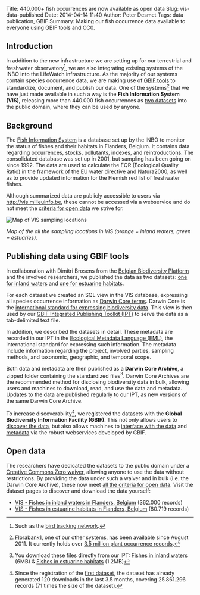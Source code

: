 Title: 440.000+ fish occurrences are now available as open data
Slug: vis-data-published
Date: 2014-04-14 11:40
Author: Peter Desmet
Tags: data publication, GBIF
Summary: Making our fish occurrence data available to everyone using GBIF tools and CC0.

## Introduction

In addition to the new infrastructure we are setting up for our terrestrial and freshwater observatory[^1], we are also integrating existing systems of the INBO into the LifeWatch infrastructure. As the majority of our systems contain species occurrence data, we are making use of [GBIF tools](http://www.gbif.org/publishingdata) to standardize, document, and publish our data. One of the systems[^2] that we have just made available in such a way is the **Fish Information System (VIS)**, releasing more than 440.000 fish occurrences as [two datasets](http://www.gbif.org/dataset/search?q=vis) into the public domain, where they can be used by anyone.

[^1]: Such as the [bird tracking network](http://lifewatch.inbo.be/blog/tag/bird-tracking.html).

[^2]: [Florabank1](http://doi.org/10.3897/phytokeys.12.2849), one of our other systems, has been available since August 2011. It currently holds over [3.5 million plant occurrence records](http://www.gbif.org/dataset/271c444f-f8d8-4986-b748-e7367755c0c1).

## Background

The [Fish Information System](http://vis.milieuinfo.be) is a database set up by the INBO to monitor the status of fishes and their habitats in Flanders, Belgium. It contains data regarding occurrences, stocks, pollutants, indexes, and reintroductions. The consolidated database was set up in 2001, but sampling has been going on since 1992. The data are used to calculate the EQR (Ecological Quality Ratio) in the framework of the EU water directive and Natura2000, as well as to provide updated information for the Flemish red list of freshwater fishes.

Although summarized data are publicly accessible to users via <http://vis.milieuinfo.be>, these cannot be accessed via a webservice and do not meet the [criteria for open data](http://opendefinition.org) we strive for.

![Map of VIS sampling locations]({filename}/images/vis-sampling-locations.png)

*Map of the all the sampling locations in VIS (orange = inland waters, green = estuaries).*

## Publishing data using GBIF tools

In collaboration with Dimitri Brosens from the [Belgian Biodiversity Platform](http://www.biodiversity.be) and the involved researchers, we published the data as two datasets: [one for inland waters](http://www.gbif.org/dataset/823dc56e-f987-495c-98bf-43318719e30f) and [one for estuarine habitats](http://www.gbif.org/dataset/274a36be-0626-41c1-a757-3064e05811a4).

For each dataset we created an SQL view in the VIS database, expressing all species occurrence information as [Darwin Core terms](http://rs.tdwg.org/dwc/terms/index.htm). Darwin Core is the [international standard for expressing biodiversity data](http://doi.org/10.1371/journal.pone.0029715). This view is then used by our [GBIF Integrated Publishing Toolkit (IPT)](http://data.inbo.be/ipt) to serve the data as a tab-delimited text file.

In addition, we described the datasets in detail. These metadata are recorded in our IPT in the [Ecological Metadata Language (EML)](http://en.wikipedia.org/wiki/Ecological_Metadata_Language), the international standard for expressing such information. The metadata include information regarding the project, involved parties, sampling methods, and taxonomic, geographic, and temporal scope.

Both data and metadata are then published as a **Darwin Core Archive**, a zipped folder containing the standardized files[^3]. Darwin Core Archives are the recommended method for disclosing biodiversity data in bulk, allowing users and machines to download, read, and use the data and metadata. Updates to the data are published regularly to our IPT, as new versions of the same Darwin Core Archive.

[^3]: You download these files directly from our IPT: [Fishes in inland waters](http://data.inbo.be/ipt/archive.do?r=vis-inland-occurrences) (6MB) & [Fishes in estuarine habitats](http://data.inbo.be/ipt/archive.do?r=vis-estuary-occurrences) (1.2MB)

To increase discoverability[^4], we registered the datasets with the **Global Biodiversity Information Facility (GBIF)**. This not only allows users to [discover the data](http://www.gbif.org/dataset/search?q=vis), but also allows machines to [interface with the data](http://www.gbif.org/developer/occurrence) and [metadata](http://www.gbif.org/developer/registry) via the robust webservices developed by GBIF.

[^4]: Since the registration of the [first dataset](http://www.gbif.org/dataset/823dc56e-f987-495c-98bf-43318719e30f/activity), the dataset has already generated 120 downloads in the last 3.5 months, covering 25.861.296 records (71 times the size of the dataset).

## Open data

The researchers have dedicated the datasets to the public domain under a [Creative Commons Zero waiver](http://creativecommons.org/publicdomain/zero/1.0/), allowing anyone to use the data without restrictions. By providing the data under such a waiver and in bulk (i.e. the Darwin Core Archive), these now meet [all the criteria for open data](http://opendefinition.org/od/). Visit the dataset pages to discover and download the data yourself:

* [VIS - Fishes in inland waters in Flanders, Belgium](http://www.gbif.org/dataset/823dc56e-f987-495c-98bf-43318719e30f) (362.000 records)
* [VIS - Fishes in estuarine habitats in Flanders, Belgium](http://www.gbif.org/dataset/274a36be-0626-41c1-a757-3064e05811a4) (80.719 records)
